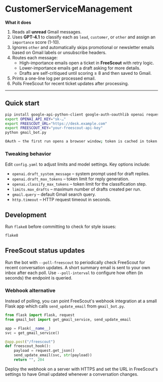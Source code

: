 # CustomerServiceManagement

**What it does**

1. Reads all **unread** Gmail messages.
2. Uses **GPT-4.1** to classify each as `lead`, `customer`, or `other` and assign an `importance` score (1-10).
3. Ignores `other` and automatically skips promotional or newsletter emails
   based on Gmail labels or unsubscribe headers.
4. Routes each message:
   * High-importance emails open a ticket in **FreeScout** with retry logic.
   * Lower-importance emails get a draft asking for more details.
   * Drafts are self-critiqued until scoring ≥ 8 and then saved to Gmail.
5. Prints a one-line log per processed email.
6. Polls FreeScout for recent ticket updates after processing.

---

## Quick start

```bash
pip install google-api-python-client google-auth-oauthlib openai requests
export OPENAI_API_KEY="sk-…"
export FREESCOUT_URL="https://desk.example.com"
export FREESCOUT_KEY="your-freescout-api-key"
python gmail_bot.py

OAuth – the first run opens a browser window; token is cached in token.pickle.
```

### Tweaking behavior

Edit `config.yaml` to adjust limits and model settings. Key options include:

- `openai.draft_system_message` – system prompt used for draft replies.
- `openai.draft_max_tokens` – token limit for reply generation.
- `openai.classify_max_tokens` – token limit for the classification step.
- `limits.max_drafts` – maximum number of drafts created per run.
- `gmail.query` – default Gmail search query.
- `http.timeout` – HTTP request timeout in seconds.


## Development

Run `flake8` before committing to check for style issues:

```bash
flake8
```

## FreeScout status updates

Run the bot with `--poll-freescout` to periodically check FreeScout for recent
conversation updates. A short summary email is sent to your own inbox after each
poll. Use `--poll-interval` to configure how often (in seconds) the endpoint is
queried.

### Webhook alternative

Instead of polling, you can point FreeScout's webhook integration at a small
Flask app which calls `send_update_email` from `gmail_bot.py`.

```python
from flask import Flask, request
from gmail_bot import get_gmail_service, send_update_email

app = Flask(__name__)
svc = get_gmail_service()

@app.post("/freescout")
def freescout_hook():
    payload = request.get_json()
    send_update_email(svc, str(payload))
    return "", 204
```

Deploy the webhook on a server with HTTPS and set the URL in FreeScout's
settings to have Gmail updated whenever a conversation changes.

